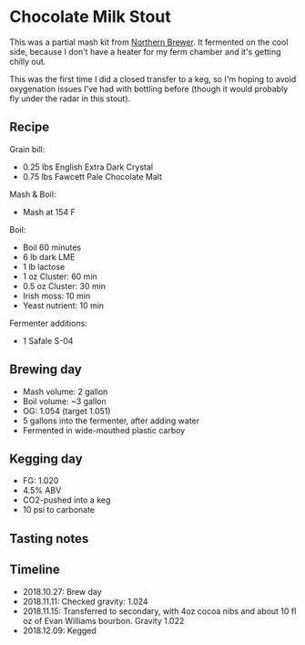 # Chocolate Milk Stout
This was a partial mash kit from [Northern Brewer](https://www.northernbrewer.com/products/chocolate-milk-stout-extract-kit). It fermented on the cool side, because I don't have a heater for my ferm chamber and it's getting chilly out.

This was the first time I did a closed transfer to a keg, so I'm hoping to avoid oxygenation issues I've had with bottling before (though it would probably fly under the radar in this stout).

## Recipe
Grain bill:
* 0.25 lbs English Extra Dark Crystal
* 0.75 lbs Fawcett Pale Chocolate Malt

Mash & Boil:
* Mash at 154 F

Boil:
* Boil 60 minutes
* 6 lb dark LME
* 1 lb lactose
* 1 oz Cluster: 60 min
* 0.5 oz Cluster: 30 min
* Irish moss: 10 min
* Yeast nutrient: 10 min

Fermenter additions:
* 1 Safale S-04

## Brewing day
* Mash volume: 2 gallon
* Boil volume: ~3 gallon
* OG: 1.054 (target 1.051)
* 5 gallons into the fermenter, after adding water
* Fermented in wide-mouthed plastic carboy

## Kegging day
* FG: 1.020
* 4.5% ABV
* CO2-pushed into a keg
* 10 psi to carbonate

## Tasting notes

## Timeline
* 2018.10.27: Brew day
* 2018.11.11: Checked gravity: 1.024
* 2018.11.15: Transferred to secondary, with 4oz cocoa nibs and about 10 fl oz of Evan Williams bourbon. Gravity 1.022
* 2018.12.09: Kegged

